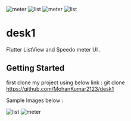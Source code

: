 ![meter](https://user-images.githubusercontent.com/38549780/116808978-82cf6100-ab59-11eb-8166-60a0f85dcb1d.JPG)
![list](https://user-images.githubusercontent.com/38549780/116808982-85ca5180-ab59-11eb-85ab-6c952bbfcd16.JPG)
![meter](https://user-images.githubusercontent.com/38549780/116809023-c033ee80-ab59-11eb-802b-4fa099884358.JPG)
![list](https://user-images.githubusercontent.com/38549780/116809025-c1651b80-ab59-11eb-915f-7697945d54d6.JPG)
# desk1

Flutter ListView and Speedo meter UI .

## Getting Started

first clone my project using below link : 
git clone https://github.com/MohanKumar2123/desk1

Sample Images below : 

![list](https://user-images.githubusercontent.com/38549780/116809114-30427480-ab5a-11eb-8228-fe747ff89b3e.JPG)
![meter](https://user-images.githubusercontent.com/38549780/116809117-36d0ec00-ab5a-11eb-88a1-e036ce02710d.JPG)
